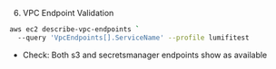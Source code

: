 6. VPC Endpoint Validation
```sh
aws ec2 describe-vpc-endpoints `
  --query 'VpcEndpoints[].ServiceName' --profile lumifitest
```
- Check: Both s3 and secretsmanager endpoints show as available